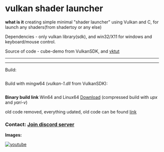 # vulkan shader launcher

**what is it** creating simple minimal "shader launcher" using Vulkan and C, for launch any shaders(from shadertoy or any else)

Dependencies - only vulkan library(sdk), and win32/X11 for windows and keyboard/mouse control.

Source of code - cube-demo from VulkanSDK, and [vktut](https://github.com/ShabbyX/vktut)

___



___
Build:
```

```
Build with mingw64 (*vulkan-1.dll* from VulkanSDK):
```

```

**Binary build link** Win64 and Linux64 [Download]() (compressed build with *upx* and *yari-v*)

old code removed, everything udated, old code can be found [link](https://danilw.github.io/GLSL-howto/vulkan_sh_launcher/v1/vulkan-shader-launcher_old.zip)

### Contact: [**Join discord server**](https://discord.gg/JKyqWgt)

**Images:** 

[![youtube](https://danilw.github.io/GLSL-howto/vulkan_sh_launcher/v1/v1yt.jpg)](https://youtu.be/5Wzj-GNAo6c)
